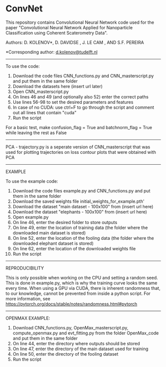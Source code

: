 # ConvNet
This repository contains Convolutional Neural Network code used for the paper "Convolutional Neural Network Applied for Nanoparticle Classification using Coherent Scaterometry Data". 

Authors: D. KOLENOV*, D. DAVIDSE , J. LE CAM , AND S.F. PEREIRA

*Corresponding author: d.kolenov@tudelft.nl

----------------------------------------------------------------------------------------------------------------------------------

To use the code:

1. Download the code files CNN_functions.py and CNN_masterscript.py and put them in the same folder
2. Download the datasets here (insert url later)
3. Open CNN_masterscript.py
2. On lines 46 and 49 (and optionally also 52) enter the correct paths
3. Use lines 56-98 to set the desired parameters and features
4. In case of no CUDA: use ctrl+F to go through the script and comment out all lines that contain "cuda"
5. Run the script

For a basic test, make confusion_flag = True and batchnorm_flag = True while leaving the rest as False

----------------------------------------------------------------------------------------------------------------------------------

PCA - trajectory.py is a seperate version of CNN_masterscript that was used for plotting trajectories on loss contour plots that were obtained with PCA

----------------------------------------------------------------------------------------------------------------------------------

EXAMPLE

To use the example code:

1. Download the code files example.py and CNN_functions.py and put them in the same folder
2. Download the saved weights file initial_weights_for_example.pth'
3. Download the dataset "main dataset - 100x100" from (insert url here)
4. Download the dataset "elephants - 100x100" from (insert url here)
5. Open example.py
6. On line 46, enter the desired folder to store outputs
7. On line 49, enter the location of training data (the folder where the downloaded main dataset is stored)
8. On line 52, enter the location of the fooling data (the folder where the downloaded elephant dataset is stored)
9. On line 62, enter the location of the downloaded weights file
10. Run the script

----------------------------------------------------------------------------------------------------------------------------------

REPRODUCIBILITY

This is only possible when working on the CPU and setting a random seed. This is done in example.py, which is why the training curve looks the same every time. When using a GPU via CUDA, there is inherent randomness that, to our knowledge, cannot be prevented from inside a python script. For more information, see https://pytorch.org/docs/stable/notes/randomness.html#pytorch

----------------------------------------------------------------------------------------------------------------------------------

OPENMAX EXAMPLE:

1. Download CNN_functions.py, OpenMax_masterscript.py, compute_openmax.py and evt_fitting.py from the folder OpenMax_code and put them in the same folder
2. On line 44, enter the directory where outputs should be stored
3. On line 47, enter the directory of the main dataset used for training
4. On line 50, enter the directory of the fooling dataset
5. Run the script
